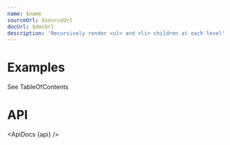 ```yaml
---
name: $name
sourceUrl: $sourceUrl
docUrl: $docUrl
description: 'Recursively render <ul> and <li> children at each level'
---
```


<script lang="ts">
	import api from '$lib/components/ListTree.svelte?raw&sveld';
  import ApiDocs from '$lib/components/ApiDocs.svelte';

	import ListTree from '$lib/components/ListTree.svelte';
	import Preview from '$lib/components/Preview.svelte';
</script>

# Examples

See TableOfContents

# API

<ApiDocs {api} />
